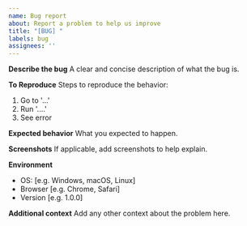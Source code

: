 ```yaml
---
name: Bug report
about: Report a problem to help us improve
title: "[BUG] "
labels: bug
assignees: ''
---
```


**Describe the bug**
A clear and concise description of what the bug is.

**To Reproduce**
Steps to reproduce the behavior:
1. Go to '...'
2. Run '....'
3. See error

**Expected behavior**
What you expected to happen.

**Screenshots**
If applicable, add screenshots to help explain.

**Environment**
- OS: [e.g. Windows, macOS, Linux]
- Browser [e.g. Chrome, Safari]
- Version [e.g. 1.0.0]

**Additional context**
Add any other context about the problem here.
